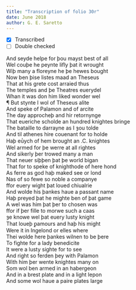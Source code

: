 ```yaml
---
title: "Transcription of folio 30r"
date: June 2018
author: G. E. Saretto
---
```


- [x] Transcribed
- [ ] Double checked

And seyde helpe for þou mayst best of all  
Wel couþe he peynte lifly þat it wrought  
Wiþ many a floreyne he þe hewes bought  
Now ben þise listes maad an Theseus  
That at his grete cost arraied thus  
The temples and þe Theatres euerydel  
Whan it was don him liked wonder wel  
¶ But stynte I wol of Theseus alite  
And speke of Palamon and of arcite  
The day approcheþ and hir retornynge  
That eueriche scholde an hundred knightes bringe  
The bataille to darrayne as I ȝou tolde  
And til athenes hire couenant for to holde  
Haþ eu̔ych of hem brought an .C. knightes  
Wel armed for þe werre at all rightes  
And sikerly þer trowed many a man  
That neuer siþþen þat þe world bigan  
That for to speke of knighthode of here hond  
As ferre as god haþ maked see or lond  
Nas of so fewe so noble a companye  
ffor euery wight þat loued chiualrie  
And wolde his þankes haue a passant name  
Haþ preyed þat he mighte ben of þat game  
A wel was him þat þer to chosen was  
ffor if þer fille to morwe such a caas  
ȝe knowe wel þat euery lusty knight  
That loueþ ꝑamours and haþ his might  
Were it in Ingelond or elles where  
Thei wolde here þankes wilnen to be þere  
To fighte for a lady benedicite  
It were a lusty sighte for to see  
And right so ferden þey with Palamon  
With him þer wente knightes many on  
Som wol ben armed in an habergeon  
And in a brest plate and in a light Iepon  
And some wol haue a paire plates large  
